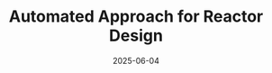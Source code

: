 ---
title: "Automated Approach for Reactor Design"
collection: talks
type: "Oral presentation"
effort: "given"
permalink: /talks/epic9_ulderico
venue: "9th European Process Intensification Conference"
date: 2025-06-04
location: "Athens, Greece"
---